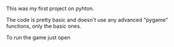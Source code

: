 This was my first project on pyhton.

The code is pretty basic and doesn't use any advanced "pygame" functions, only the basic ones.

To run the game just open

